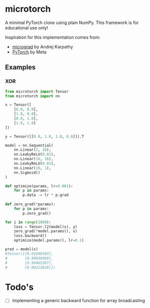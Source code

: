 # microtorch
A minimal PyTorch clone using plain NumPy. 
This framework is for educational use only!

Inspiration for this implementation comes from:
- [micrograd](https://github.com/karpathy/micrograd) by Andrej Karpathy
- [PyTorch](https://pytorch.org/) by Meta

## Examples

### XOR
~~~Python
from microtorch import Tensor
from microtorch import nn

x = Tensor([
    [0.0, 0.0],
    [1.0, 0.0],
    [0.0, 1.0],
    [1.0, 1.0]
])

y = Tensor([[0.0, 1.0, 1.0, 0.0]]).T

model = nn.Sequential(
    nn.Linear(2, 16),
    nn.LeakyReLU(0.01),
    nn.Linear(16, 16),
    nn.LeakyReLU(0.01),
    nn.Linear(16, 1),
    nn.Sigmoid()
)

def optimize(params, lr=0.001):
    for p in params:
        p.data -= lr * p.grad
        
def zero_grad(*params):
    for p in params:
        p.zero_grad()

for i in range(1000):
    loss = Tensor.l2(model(x), y)
    zero_grad(*model.params(), x)
    loss.backward()
    optimize(model.params(), lr=0.1)

pred = model(x)
#Tensor([[0.01606589],
#        [0.99038489],
#        [0.99465307],
#        [0.00223828]])
~~~

# Todo's
- [ ] Implementing a generic backward function for array broadcasting